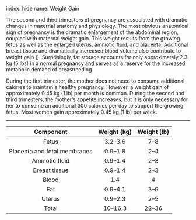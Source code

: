 index: hide
name: Weight Gain

The second and third trimesters of pregnancy are associated with dramatic changes in maternal anatomy and physiology. The most obvious anatomical sign of pregnancy is the dramatic enlargement of the abdominal region, coupled with maternal weight gain. This weight results from the growing fetus as well as the enlarged uterus, amniotic fluid, and placenta. Additional breast tissue and dramatically increased blood volume also contribute to weight gain (). Surprisingly, fat storage accounts for only approximately 2.3 kg (5 lbs) in a normal pregnancy and serves as a reserve for the increased metabolic demand of breastfeeding.

During the first trimester, the mother does not need to consume additional calories to maintain a healthy pregnancy. However, a weight gain of approximately 0.45 kg (1 lb) per month is common. During the second and third trimesters, the mother’s appetite increases, but it is only necessary for her to consume an additional 300 calories per day to support the growing fetus. Most women gain approximately 0.45 kg (1 lb) per week.


****

| Component | Weight (kg)  | Weight (lb) |
|:-:|:-:|:-:|
| Fetus | 3.2–3.6 | 7–8   |
| Placenta and fetal membranes | 0.9–1.8 | 2–4 |
| Amniotic fluid | 0.9–1.4 | 2–3 |
| Breast tissue | 0.9–1.4 | 2–3 |
| Blood | 1.4 | 4 |
| Fat | 0.9–4.1 | 3–9 |
| Uterus | 0.9–2.3 | 2–5 |
| Total | 10–16.3 | 22–36 |
    

